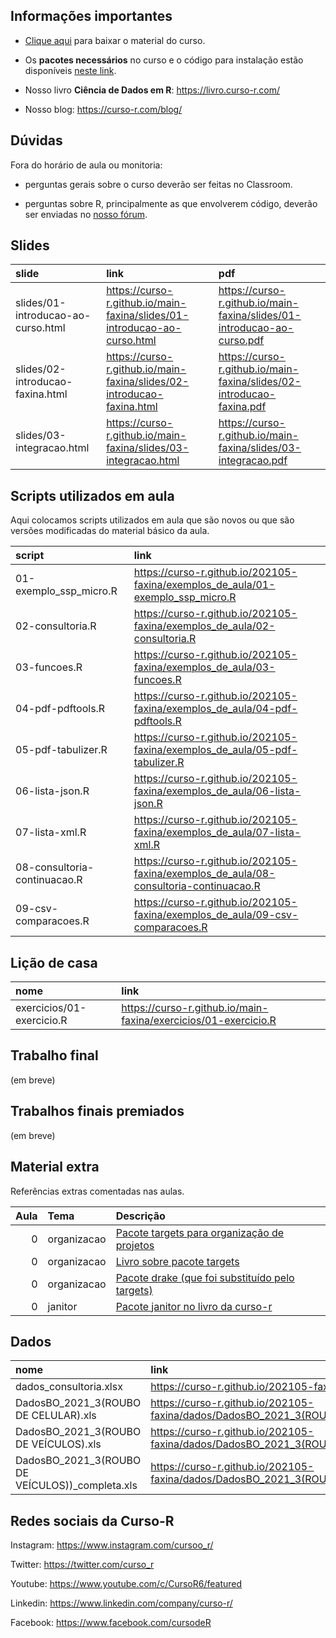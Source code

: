 
<!-- README.md is generated from README.Rmd. Please edit that file -->

## Informações importantes

-   [Clique
    aqui](https://github.com/curso-r/main-faxina/raw/master/material_do_curso.zip)
    para baixar o material do curso.

-   Os **pacotes necessários** no curso e o código para instalação estão
    disponíveis [neste
    link](https://curso-r.github.io/main-faxina#pacotes-necess%C3%A1rios).

-   Nosso livro **Ciência de Dados em R**: <https://livro.curso-r.com/>

-   Nosso blog: <https://curso-r.com/blog/>

## Dúvidas

Fora do horário de aula ou monitoria:

-   perguntas gerais sobre o curso deverão ser feitas no Classroom.

-   perguntas sobre R, principalmente as que envolverem código, deverão
    ser enviadas no [nosso fórum](https://discourse.curso-r.com/).

## Slides

| slide                              | link                                                                       | pdf                                                                       |
|:-----------------------------------|:---------------------------------------------------------------------------|:--------------------------------------------------------------------------|
| slides/01-introducao-ao-curso.html | <https://curso-r.github.io/main-faxina/slides/01-introducao-ao-curso.html> | <https://curso-r.github.io/main-faxina/slides/01-introducao-ao-curso.pdf> |
| slides/02-introducao-faxina.html   | <https://curso-r.github.io/main-faxina/slides/02-introducao-faxina.html>   | <https://curso-r.github.io/main-faxina/slides/02-introducao-faxina.pdf>   |
| slides/03-integracao.html          | <https://curso-r.github.io/main-faxina/slides/03-integracao.html>          | <https://curso-r.github.io/main-faxina/slides/03-integracao.pdf>          |

## Scripts utilizados em aula

Aqui colocamos scripts utilizados em aula que são novos ou que são
versões modificadas do material básico da aula.

| script                       | link                                                                                    |
|:-----------------------------|:----------------------------------------------------------------------------------------|
| 01-exemplo\_ssp\_micro.R     | <https://curso-r.github.io/202105-faxina/exemplos_de_aula/01-exemplo_ssp_micro.R>       |
| 02-consultoria.R             | <https://curso-r.github.io/202105-faxina/exemplos_de_aula/02-consultoria.R>             |
| 03-funcoes.R                 | <https://curso-r.github.io/202105-faxina/exemplos_de_aula/03-funcoes.R>                 |
| 04-pdf-pdftools.R            | <https://curso-r.github.io/202105-faxina/exemplos_de_aula/04-pdf-pdftools.R>            |
| 05-pdf-tabulizer.R           | <https://curso-r.github.io/202105-faxina/exemplos_de_aula/05-pdf-tabulizer.R>           |
| 06-lista-json.R              | <https://curso-r.github.io/202105-faxina/exemplos_de_aula/06-lista-json.R>              |
| 07-lista-xml.R               | <https://curso-r.github.io/202105-faxina/exemplos_de_aula/07-lista-xml.R>               |
| 08-consultoria-continuacao.R | <https://curso-r.github.io/202105-faxina/exemplos_de_aula/08-consultoria-continuacao.R> |
| 09-csv-comparacoes.R         | <https://curso-r.github.io/202105-faxina/exemplos_de_aula/09-csv-comparacoes.R>         |

## Lição de casa

| nome                      | link                                                              |
|:--------------------------|:------------------------------------------------------------------|
| exercicios/01-exercicio.R | <https://curso-r.github.io/main-faxina/exercicios/01-exercicio.R> |

## Trabalho final

(em breve)

## Trabalhos finais premiados

(em breve)

## Material extra

Referências extras comentadas nas aulas.

| Aula | Tema        | Descrição                                                                             |
|-----:|:------------|:--------------------------------------------------------------------------------------|
|    0 | organizacao | [Pacote targets para organização de projetos](https://docs.ropensci.org/targets/)     |
|    0 | organizacao | [Livro sobre pacote targets](https://docs.ropensci.org/targets/)                      |
|    0 | organizacao | [Pacote drake (que foi substituído pelo targets)](https://docs.ropensci.org/targets/) |
|    0 | janitor     | [Pacote janitor no livro da curso-r](https://docs.ropensci.org/targets/)              |

## Dados

| nome                                               | link                                                                                                     |
|:---------------------------------------------------|:---------------------------------------------------------------------------------------------------------|
| dados\_consultoria.xlsx                            | <https://curso-r.github.io/202105-faxina/dados/dados_consultoria.xlsx>                                   |
| DadosBO\_2021\_3(ROUBO DE CELULAR).xls             | <https://curso-r.github.io/202105-faxina/dados/DadosBO_2021_3(ROUBO%20DE%20CELULAR).xls>                 |
| DadosBO\_2021\_3(ROUBO DE VEÍCULOS).xls            | <https://curso-r.github.io/202105-faxina/dados/DadosBO_2021_3(ROUBO%20DE%20VE%C3%8DCULOS).xls>           |
| DadosBO\_2021\_3(ROUBO DE VEÍCULOS))\_completa.xls | <https://curso-r.github.io/202105-faxina/dados/DadosBO_2021_3(ROUBO%20DE%20VE%C3%8DCULOS))_completa.xls> |

## Redes sociais da Curso-R

Instagram: <https://www.instagram.com/cursoo_r/>

Twitter: <https://twitter.com/curso_r>

Youtube: <https://www.youtube.com/c/CursoR6/featured>

Linkedin: <https://www.linkedin.com/company/curso-r/>

Facebook: <https://www.facebook.com/cursodeR>
